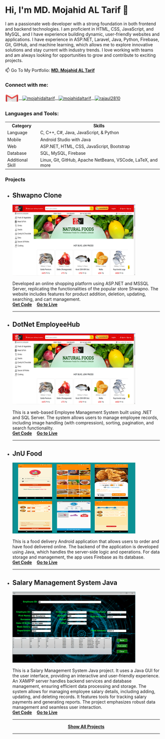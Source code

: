 # Hi, I'm MD. Mojahid AL Tarif 👋
 I am a passionate web developer with a strong foundation in both frontend and backend technologies. I am proficient in HTML, CSS, JavaScript, and MySQL, and I have experience building dynamic, user-friendly websites and applications. I have experience in ASP.NET, Laravel, Java, Python, Firebase, Git, GitHub, and machine learning, which allows me to explore innovative solutions and stay current with industry trends. I love working with teams and am always looking for opportunities to grow and contribute to exciting projects.

📫 Go To My Portfolio: <a href="https://mojahidaltarif28.github.io/portfolio/"><strong>MD. Mojahid AL Tarif</strong></a>

<h3 align="left">Connect with me:</h3>
<p align="left">
  <a href="mailto:mojahidaltarif78@gmail.com" >
    <img align="center" src="https://raw.githubusercontent.com/mojahidaltarif28/mojahidaltarif28/7adf4d8252064781d89067228fc7b9c9c1d48f61/Images/icons8-gmail.svg" alt="mojahidaltarif" height="34" width="44" /> &nbsp;
  </a>
  <a href="https://www.linkedin.com/in/mojahidaltarif/" target="blank">
    <img align="center" src="https://raw.githubusercontent.com/rahuldkjain/github-profile-readme-generator/master/src/images/icons/Social/linked-in-alt.svg" alt="mojahidaltarif" height="30" width="40" /> &nbsp;
  </a>
  <a href="https://www.facebook.com/mojahidal.tarif.1" target="blank">
    <img align="center" src="https://raw.githubusercontent.com/rahuldkjain/github-profile-readme-generator/master/src/images/icons/Social/facebook.svg" alt="mojahidaltarif" height="30" width="40" /> &nbsp;
  </a>
  <a href="https://codeforces.com/profile/mojahidaltarif" target="blank">
    <img align="center" src="https://encrypted-tbn0.gstatic.com/images?q=tbn:ANd9GcQFtDsTEfs3adnrB-FjulnTaSH6mMoP_7ea_g&s" alt="rajaul2810" height="30" width="40" />
  </a>
</p>

<h3 align="left">Languages and Tools:</h3>

<table>
  <tr>
    <th>Category</th>
    <th>Skills</th>
  </tr>
  <tr>
    <td>Language</td>
    <td> C, C++, C#, Java, JavaScript, & Python</td>
  </tr>
  <tr>
    <td>Mobile</td>
    <td>Android Studio with Java</td>
  </tr>
  <tr>
    <td>Web</td>
    <td> ASP.NET, HTML, CSS, JavaScript, Bootstrap</td>
  </tr>
  <tr>
    <td>Database</td>
    <td>SQL, MySQL, Firebase</td>
  </tr>
  <tr>
    <td>Additional Skill</td>
    <td>Linux, Git, GitHub, Apache NetBeans, VSCode, LaTeX, and more</td>
  </tr>
</table>


<h3 align="left">Projects</h3>

- ## Shwapno Clone 
  <img src="https://raw.githubusercontent.com/mojahidaltarif28/mojahidaltarif28/refs/heads/main/Images/image.png" alt="Description of image" width="400" height="230"/>

    Developed an online shopping platform using ASP.NET and MSSQL Server, replicating the functionalities of the popular store Shwapno. The website includes features for product addition, deletion, updating, searching, and cart management.\
  **[Get Code](https://github.com/mojahidaltarif28/ShwapnoCloneProject)**&nbsp;&nbsp;&nbsp; **[Go to Live](http://shwapno.somee.com/)**
  <hr>

- ## DotNet EmployeeHub
  <img src="https://github.com/mojahidaltarif28/mojahidaltarif28/blob/main/Images/image.png?raw=true" alt="Description of image" width="400" height="230"/>

    This is a web-based Employee Management System built using .NET and SQL Server. The system allows users to manage employee records, including image handling (with compression), sorting, pagination, and search functionality.\
  **[Get Code](https://github.com/mojahidaltarif28/EmployeeManagement)**&nbsp;&nbsp;&nbsp; **[Go to Live](https://mojahidaltarifemployee.bsite.net/)**
  <hr>

- ## JnU Food
  <img src="https://github.com/mojahidaltarif28/mojahidaltarif28/blob/main/Images/food-delivery.png?raw=true" alt="Description of image" width="400" height="230"/>

    This is a food delivery Android application that allows users to order and have food delivered online. The backend of the application is developed using Java, which handles   the server-side logic and operations. For data storage and management, the app uses Firebase as its database.\
  **[Get Code](https://github.com/mojahidaltarif28/JnUFood)**&nbsp;&nbsp;&nbsp; **[Go to Live](https://www.youtube.com/watch?v=BJt5K3pCLDA)**
  <hr>
  
- ## Salary Management System Java
  <img src="https://github.com/mojahidaltarif28/mojahidaltarif28/blob/main/Images/Salary-java.png?raw=true" alt="Description of image" width="400" height="230"/>

    This is a Salary Management System Java project. It uses a Java GUI for the user interface, providing an interactive and user-friendly experience. An XAMPP server handles backend services and database management, ensuring efficient data processing and storage. The system allows for managing employee salary details, including adding, updating, and deleting records. It features tools for tracking salary payments and generating reports. The project emphasizes robust data management and seamless user interaction.\
  **[Get Code](https://github.com/mojahidaltarif28/Salary-Management-System-JAVA/tree/main/src/salary/management/system/dbms)**&nbsp;&nbsp;&nbsp; **[Go to Live](https://www.youtube.com/watch?v=KMJFcLbhatw)**
  <hr>
  
   <p align="center">
  <a href="https://mojahidaltarif28.github.io/portfolio/project.html"><strong>Show All Projects</strong></a>
    </p>
    
  <hr>
